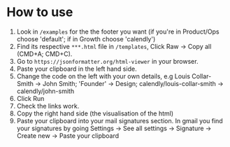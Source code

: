 # How to use

1. Look in `/examples` for the the footer you want (if you're in Product/Ops choose 'default'; if in Growth choose 'calendly')
2. Find its respective `***.html` file in `/templates`, Click Raw -> Copy all (CMD+A; CMD+C).
3. Go to `https://jsonformatter.org/html-viewer` in your browser.
4. Paste your clipboard in the left hand side.
5. Change the code on the left with your own details, e.g Louis Collar-Smith -> John Smith; 'Founder' -> Design; calendly/louis-collar-smith -> calendly/john-smith
6. Click Run
7. Check the links work.
8. Copy the right hand side (the visualisation of the html)
9. Paste your clipboard into your mail signatures section. In gmail you find your signatures by going Settings -> See all settings -> Signature -> Create new -> Paste your clipboard

